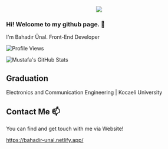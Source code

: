 <div align="center" style="margin: 20px">
  <img src="https://pro-serv-tp.s3.amazonaws.com/Suits/www.usanetwork.com/sites/usanetwork/files/styles/full_episodes_633x356/public/usa_video_image/170302_3478907_Suits_S6_E16__Harvey_and_Mike_Make_a_Handshaa050.jpg?itok=yG71ALFE">
</div>

### Hi! Welcome to my github page. 👋


I'm Bahadır Ünal. Front-End Developer

![Profile Views](https://komarev.com/ghpvc/?username=bahadir-unal)

![Mustafa's GitHub Stats](https://github-readme-stats.vercel.app/api?username=bahadir-unal&show_icons=true)

## Graduation

Electronics and Communication Engineering | Kocaeli University




## Contact Me 📫

You can find and get touch with me via Website!

https://bahadir-unal.netlify.app/
